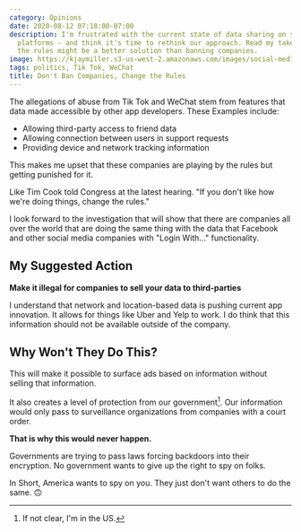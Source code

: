 ```yaml
---
category: Opinions
date: 2020-08-12 07:18:00-07:00
description: I'm frustrated with the current state of data sharing on social media
  platforms - and think it's time to rethink our approach. Read my take on why changing
  the rules might be a better solution than banning companies.
image: https://kjaymiller.s3-us-west-2.amazonaws.com/images/social-media-phone.jpg
tags: politics, Tik Tok, WeChat
title: Don't Ban Companies, Change the Rules
---
```


The allegations of abuse from Tik Tok and WeChat stem from features that data made accessible by other app developers. These Examples include:

- Allowing third-party access to friend data
- Allowing connection between users in support requests
- Providing device and network tracking information

This makes me upset that these companies are playing by the rules but getting punished for it.

Like Tim Cook told Congress at the latest hearing. "If you don't like how we're doing things, change the rules."

I look forward to the investigation that will show that there are companies all over the world that are doing the same thing with the data that Facebook and other social media companies with "Login With..." functionality.

## My Suggested Action

**Make it illegal for companies to sell your data to third-parties**

I understand that network and location-based data is pushing current app innovation. It allows for things like Uber and Yelp to work. I do think that this information should not be available outside of the company.

## Why Won't They Do This?

This will make it possible to surface ads based on information without selling that information.

It also creates a level of protection from our government[^1]. Our information would only pass to surveillance organizations from companies with a court order.

**That is why this would never happen.** 

Governments are trying to pass laws forcing backdoors into their encryption. No government wants to give up the right to spy on folks. 

In Short, America wants to spy on you. They just don't want others to do the same. 🙃

[^1]: If not clear, I'm in the US.